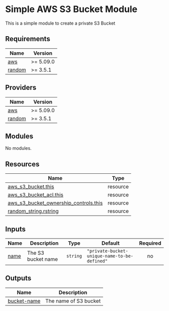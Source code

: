 # Simple AWS S3 Bucket Module

This is a simple module to create a private S3 Bucket

## Requirements

| Name | Version |
|------|---------|
| <a name="requirement_aws"></a> [aws](#requirement\_aws) | >= 5.09.0 |
| <a name="requirement_random"></a> [random](#requirement\_random) | >= 3.5.1 |

## Providers

| Name | Version |
|------|---------|
| <a name="provider_aws"></a> [aws](#provider\_aws) | >= 5.09.0 |
| <a name="provider_random"></a> [random](#provider\_random) | >= 3.5.1 |

## Modules

No modules.

## Resources

| Name | Type |
|------|------|
| [aws_s3_bucket.this](https://registry.terraform.io/providers/hashicorp/aws/latest/docs/resources/s3_bucket) | resource |
| [aws_s3_bucket_acl.this](https://registry.terraform.io/providers/hashicorp/aws/latest/docs/resources/s3_bucket_acl) | resource |
| [aws_s3_bucket_ownership_controls.this](https://registry.terraform.io/providers/hashicorp/aws/latest/docs/resources/s3_bucket_ownership_controls) | resource |
| [random_string.rstring](https://registry.terraform.io/providers/hashicorp/random/latest/docs/resources/string) | resource |

## Inputs

| Name | Description | Type | Default | Required |
|------|-------------|------|---------|:--------:|
| <a name="input_name"></a> [name](#input\_name) | The S3 bucket name | `string` | `"private-bucket-unique-name-to-be-defined"` | no |

## Outputs

| Name | Description |
|------|-------------|
| <a name="output_bucket-name"></a> [bucket-name](#output\_bucket-name) | The name of S3 bucket |
